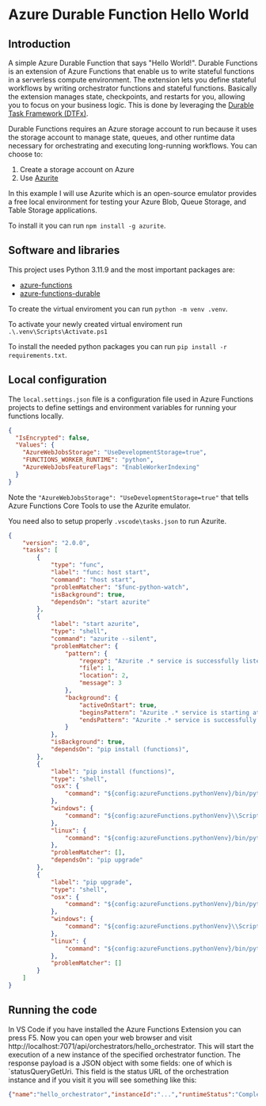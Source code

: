 # Azure Durable Function Hello World

## Introduction

A simple Azure Durable Function that says "Hello World!". Durable Functions is an extension of Azure Functions that enable us to write stateful functions in a serverless compute environment. The extension lets you define stateful workflows by writing orchestrator functions and stateful functions. Basically the extension manages state, checkpoints, and restarts for you, allowing you to focus on your business logic. This is done by leveraging the [Durable Task Framework (DTFx)](https://github.com/Azure/durabletask).

Durable Functions requires an Azure storage account to run because it uses the storage account to manage state, queues, and other runtime data necessary for orchestrating and executing long-running workflows. You can choose to:

1. Create a storage account on Azure
2. Use [Azurite](https://github.com/Azure/Azurite)

In this example I will use Azurite which is an open-source emulator provides a free local environment for testing your Azure Blob, Queue Storage, and Table Storage applications. 

To install it you can run `npm install -g azurite`.

## Software and libraries

This project uses Python 3.11.9 and the most important packages are:

- [azure-functions](https://pypi.org/project/azure-functions/)
- [azure-functions-durable](https://pypi.org/project/azure-functions-durable/)

To create the virtual enviroment you can run `python -m venv .venv`.

To activate your newly created virtual enviroment run `.\.venv\Scripts\Activate.ps1`

To install the needed python packages you can run `pip install -r requirements.txt`.

## Local configuration

The `local.settings.json` file is a configuration file used in Azure Functions projects to define settings and environment variables for running your functions locally.

```json
{
  "IsEncrypted": false,
  "Values": {
    "AzureWebJobsStorage": "UseDevelopmentStorage=true",
    "FUNCTIONS_WORKER_RUNTIME": "python",
    "AzureWebJobsFeatureFlags": "EnableWorkerIndexing"
  }
}
```

Note the `"AzureWebJobsStorage": "UseDevelopmentStorage=true"` that tells Azure Functions Core Tools to use the Azurite emulator.

You need also to setup properly `.vscode\tasks.json` to run Azurite.

```json
{
	"version": "2.0.0",
	"tasks": [
		{
			"type": "func",
			"label": "func: host start",
			"command": "host start",
			"problemMatcher": "$func-python-watch",
            "isBackground": true,
            "dependsOn": "start azurite"
        },
        {
            "label": "start azurite",
            "type": "shell",
            "command": "azurite --silent",
            "problemMatcher": {
                "pattern": {
                    "regexp": "Azurite .* service is successfully listening at",
                    "file": 1,
                    "location": 2,
                    "message": 3
                },
                "background": {
                    "activeOnStart": true,
                    "beginsPattern": "Azurite .* service is starting at",
                    "endsPattern": "Azurite .* service is successfully listening at"
                }
            },
            "isBackground": true,
            "dependsOn": "pip install (functions)",
        },
        {
            "label": "pip install (functions)",
			"type": "shell",
			"osx": {
				"command": "${config:azureFunctions.pythonVenv}/bin/python -m pip install -r requirements.txt"
			},
			"windows": {
				"command": "${config:azureFunctions.pythonVenv}\\Scripts\\python -m pip install -r requirements.txt"
			},
			"linux": {
				"command": "${config:azureFunctions.pythonVenv}/bin/python -m pip install -r requirements.txt"
			},
            "problemMatcher": [],
            "dependsOn": "pip upgrade"
        },
        {
            "label": "pip upgrade",
            "type": "shell",
            "osx": {
                "command": "${config:azureFunctions.pythonVenv}/bin/python -m pip install --upgrade pip"
            },
            "windows": {
                "command": "${config:azureFunctions.pythonVenv}\\Scripts\\python -m pip install --upgrade pip"
            },
            "linux": {
                "command": "${config:azureFunctions.pythonVenv}/bin/python -m pip install --upgrade pip"
            },
            "problemMatcher": []
        }
    ]
}
```

## Running the code 

In VS Code if you have installed the Azure Functions Extension you can press F5. Now you can open your web browser and visit http://localhost:7071/api/orchestrators/hello_orchestrator. This will start the execution of a new instance of the specified orchestrator function. The response payload is a JSON object with some fields: one of which is `statusQueryGetUri. This field is the status URL of the orchestration instance and if you visit it you will see something like this:

```json
{"name":"hello_orchestrator","instanceId":"...","runtimeStatus":"Completed","input":null,"customStatus":null,"output":["Hello World!","Hello World!"],"createdTime":"...","lastUpdatedTime":"..."}
```